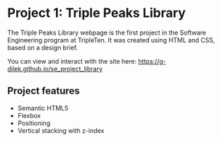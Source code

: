 # Project 1: Triple Peaks Library

The Triple Peaks Library webpage is the first project in the Software Engineering
program at TripleTen. It was created using HTML and CSS, based on a design brief.

You can view and interact with the site here: https://g-dilek.github.io/se_project_library

## Project features

- Semantic HTML5
- Flexbox
- Positioning
- Vertical stacking with z-index
